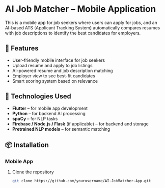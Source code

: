 
# AI Job Matcher – Mobile Application

This is a mobile app for job seekers where users can apply for jobs, and an AI-based ATS (Applicant Tracking System) automatically compares resumes with job descriptions to identify the best candidates for employers.

## 🚀 Features

- User-friendly mobile interface for job seekers
- Upload resume and apply to job listings
- AI-powered resume and job description matching
- Employer view to see best-fit candidates
- Smart scoring system based on relevance

## 🧠 Technologies Used

- **Flutter** – for mobile app development
- **Python** – for backend AI processing
- **spaCy** – for NLP tasks
- **Firebase / Node.js / Flask** (if applicable) – for backend and storage
- **Pretrained NLP models** – for semantic matching

## 📦 Installation

### Mobile App
1. Clone the repository  
   ```bash
   git clone https://github.com/yourusername/AI-JobMatcher-App.git
